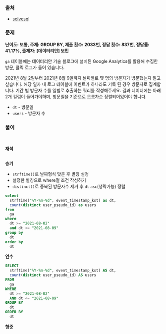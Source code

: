 ### 출처
- [solvesql](https://solvesql.com/problems/blog-counter/)

### 문제

**난이도: 보통, 주제: GROUP BY, 제출 횟수: 2033번, 정답 횟수: 837번, 정답률: 41.17%, 출제자: [데이터리안] 보민**

`ga` 테이블에는 데이터리안 기술 블로그에 설치된 Google Analytics를 활용해 수집한 방문, 클릭 로그가 들어 있습니다.

2021년 8월 2일부터 2021년 8월 9일까지 날짜별로 몇 명의 방문자가 방문했는지 알고 싶습니다. 해당 일자 내 로그 테이블에 이벤트가 하나라도 기록 된 경우 방문자로 집계합니다. 기간 별 방문자 수를 일별로 추출하는 쿼리를 작성해주세요. 결과 데이터에는 아래 2개 컬럼이 들어가야하며, 방문일을 기준으로 오름차순 정렬되어있어야 합니다.

- `dt` - 방문일
- `users` - 방문자 수

### 풀이
<br>

**재석**

```sql
```   

**승기**
- `strftime()`로 날짜형식 맞춘 후 별칭 설정
- 설정한 별칭으로 where절 조건 작성하기
- `distinct()`로 중복된 방문자수 제거 후 `dt` `asc`(생략가능) 정렬

```sql
select
  strftime("%Y-%m-%d", event_timestamp_kst) as dt,
  count(distinct user_pseudo_id) as users
from
  ga
where
  dt >= "2021-08-02"
  and dt <= "2021-08-09"
group by
  dt
order by
  dt
```

**연수**

```sql
SELECT
  strftime("%Y-%m-%d", event_timestamp_kst) AS dt,
  count(distinct user_pseudo_id) AS users
FROM
  ga
WHERE
  dt >= "2021-08-02"
  AND dt <= "2021-08-09"
GROUP BY
  dt
ORDER BY
  dt
```

**형준**
```sql
```
